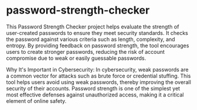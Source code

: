 # password-strength-checker
This Password Strength Checker project helps evaluate the strength of user-created passwords to ensure they meet security standards. It checks the password against various criteria such as length, complexity, and entropy. By providing feedback on password strength, the tool encourages users to create stronger passwords, reducing the risk of account compromise due to weak or easily guessable passwords.

Why It's Important in Cybersecurity:
In cybersecurity, weak passwords are a common vector for attacks such as brute force or credential stuffing. This tool helps users avoid using weak passwords, thereby improving the overall security of their accounts. Password strength is one of the simplest yet most effective defenses against unauthorized access, making it a critical element of online safety.

